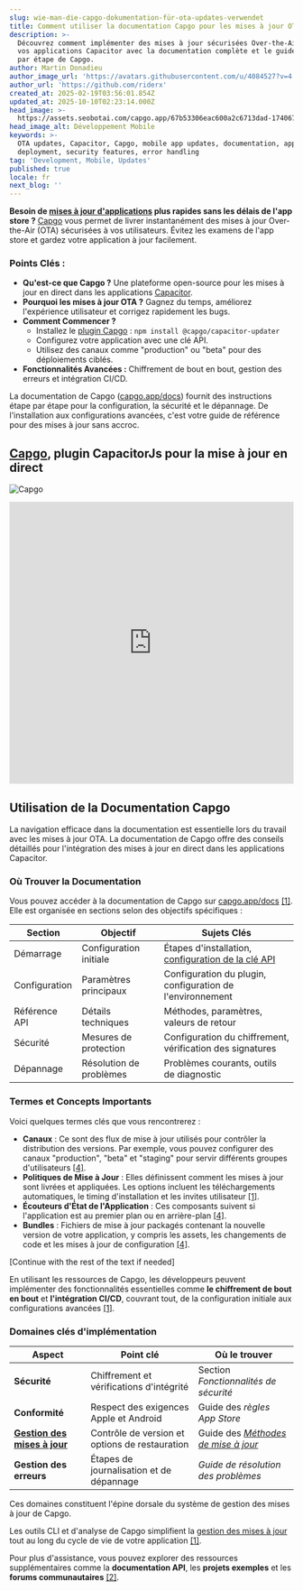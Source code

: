 ```yaml
---
slug: wie-man-die-capgo-dokumentation-für-ota-updates-verwendet
title: Comment utiliser la documentation Capgo pour les mises à jour OTA
description: >-
  Découvrez comment implémenter des mises à jour sécurisées Over-the-Air dans
  vos applications Capacitor avec la documentation complète et le guide étape
  par étape de Capgo.
author: Martin Donadieu
author_image_url: 'https://avatars.githubusercontent.com/u/4084527?v=4'
author_url: 'https://github.com/riderx'
created_at: 2025-02-19T03:56:01.854Z
updated_at: 2025-10-10T02:23:14.000Z
head_image: >-
  https://assets.seobotai.com/capgo.app/67b53306eac600a2c6713dad-1740671704703.jpg
head_image_alt: Développement Mobile
keywords: >-
  OTA updates, Capacitor, Capgo, mobile app updates, documentation, app
  deployment, security features, error handling
tag: 'Development, Mobile, Updates'
published: true
locale: fr
next_blog: ''
---
```

**Besoin de [mises à jour d'applications](https://capgo.app/plugins/capacitor-updater/) plus rapides sans les délais de l'app store ?** [Capgo](https://capgo.app/) vous permet de livrer instantanément des mises à jour Over-the-Air (OTA) sécurisées à vos utilisateurs. Évitez les examens de l'app store et gardez votre application à jour facilement.

### Points Clés :

-   **Qu'est-ce que Capgo ?** Une plateforme open-source pour les mises à jour en direct dans les applications [Capacitor](https://capacitorjs.com/).
-   **Pourquoi les mises à jour OTA ?** Gagnez du temps, améliorez l'expérience utilisateur et corrigez rapidement les bugs.
-   **Comment Commencer ?**
    -   Installez le [plugin Capgo](https://capgo.app/plugins/) : `npm install @capgo/capacitor-updater`
    -   Configurez votre application avec une clé API.
    -   Utilisez des canaux comme "production" ou "beta" pour des déploiements ciblés.
-   **Fonctionnalités Avancées :** Chiffrement de bout en bout, gestion des erreurs et intégration CI/CD.

La documentation de Capgo ([capgo.app/docs](https://capgo.app/docs)) fournit des instructions étape par étape pour la configuration, la sécurité et le dépannage. De l'installation aux configurations avancées, c'est votre guide de référence pour des mises à jour sans accroc.

## [Capgo](https://capgo.app/), plugin CapacitorJs pour la mise à jour en direct

![Capgo](https://mars-images.imgix.net/seobot/screenshots/capgo.app-26aea05b7e2e737b790a9becb40f7bc5-2025-02-19.jpg?auto=compress)

<iframe src="https://www.youtube.com/embed/NzXXKoyhTIo" aria-label="YouTube video player" frameborder="0" allow="accelerometer; autoplay; clipboard-write; encrypted-media; gyroscope; picture-in-picture; web-share" referrerpolicy="strict-origin-when-cross-origin" style="width: 100%; height: 500px;" allowfullscreen></iframe>

## Utilisation de la Documentation Capgo

La navigation efficace dans la documentation est essentielle lors du travail avec les mises à jour OTA. La documentation de Capgo offre des conseils détaillés pour l'intégration des mises à jour en direct dans les applications Capacitor.

### Où Trouver la Documentation

Vous pouvez accéder à la documentation de Capgo sur [capgo.app/docs](https://capgo.app/docs) [\[1\]](https://github.com/Cap-go/capacitor-updater). Elle est organisée en sections selon des objectifs spécifiques :

| **Section** | **Objectif** | **Sujets Clés** |
| --- | --- | --- |
| Démarrage | Configuration initiale | Étapes d'installation, [configuration de la clé API](https://capgo.app/docs/webapp/api-keys/) |
| Configuration | Paramètres principaux | Configuration du plugin, configuration de l'environnement |
| Référence API | Détails techniques | Méthodes, paramètres, valeurs de retour |
| Sécurité | Mesures de protection | Configuration du chiffrement, vérification des signatures |
| Dépannage | Résolution de problèmes | Problèmes courants, outils de diagnostic |

### Termes et Concepts Importants

Voici quelques termes clés que vous rencontrerez :

-   **Canaux** : Ce sont des flux de mise à jour utilisés pour contrôler la distribution des versions. Par exemple, vous pouvez configurer des canaux "production", "beta" et "staging" pour servir différents groupes d'utilisateurs [\[4\]](https://www.indeed.com/career-advice/career-development/how-to-write-articles).
-   **Politiques de Mise à Jour** : Elles définissent comment les mises à jour sont livrées et appliquées. Les options incluent les téléchargements automatiques, le timing d'installation et les invites utilisateur [\[1\]](https://github.com/Cap-go/capacitor-updater).
-   **Écouteurs d'État de l'Application** : Ces composants suivent si l'application est au premier plan ou en arrière-plan [\[4\]](https://www.indeed.com/career-advice/career-development/how-to-write-articles).
-   **Bundles** : Fichiers de mise à jour packagés contenant la nouvelle version de votre application, y compris les assets, les changements de code et les mises à jour de configuration [\[4\]](https://www.indeed.com/career-advice/career-development/how-to-write-articles).

[Continue with the rest of the text if needed]

En utilisant les ressources de Capgo, les développeurs peuvent implémenter des fonctionnalités essentielles comme **le chiffrement de bout en bout** et **l'intégration CI/CD**, couvrant tout, de la configuration initiale aux configurations avancées [\[1\]](https://github.com/Cap-go/capacitor-updater).

### Domaines clés d'implémentation

| **Aspect** | **Point clé** | **Où le trouver** |
| --- | --- | --- |
| **Sécurité** | Chiffrement et vérifications d'intégrité | Section _Fonctionnalités de sécurité_ |
| **Conformité** | Respect des exigences Apple et Android | Guide des _règles App Store_ |
| **[Gestion des mises à jour](https://capgo.app/docs/plugin/cloud-mode/manual-update/)** | Contrôle de version et options de restauration | Guide des _[Méthodes de mise à jour](https://capgo.app/docs/plugin/cloud-mode/hybrid-update)_ |
| **Gestion des erreurs** | Étapes de journalisation et de dépannage | _Guide de résolution des problèmes_ |

Ces domaines constituent l'épine dorsale du système de gestion des mises à jour de Capgo.

Les outils CLI et d'analyse de Capgo simplifient la [gestion des mises à jour](https://capgo.app/docs/plugin/cloud-mode/manual-update/) tout au long du cycle de vie de votre application [\[1\]](https://github.com/Cap-go/capacitor-updater).

Pour plus d'assistance, vous pouvez explorer des ressources supplémentaires comme la **documentation API**, les **projets exemples** et les **forums communautaires** [\[2\]](https://dev.to/arnosolo/ionic-appflow-live-update-alternative-55c3).
